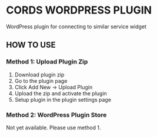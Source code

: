 # CORDS WORDPRESS PLUGIN

WordPress plugin for connecting to similar service widget

## HOW TO USE

### Method 1: Upload Plugin Zip

1. Download plugin zip
2. Go to the plugin page
3. Click Add New -> Upload Plugin
4. Upload the zip and activate the plugin
5. Setup plugin in the plugin settings page

### Method 2: WordPress Plugin Store

Not yet available. Please use method 1.
